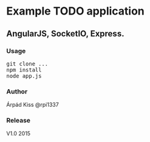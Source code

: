 <h1>Example TODO application</h1>
<h2>AngularJS, SocketIO, Express.</h2>
<h3>Usage</h3>
<pre>
git clone ...
npm install
node app.js
</pre>
<h3>Author</h3>
<p>Árpád Kiss @rpi1337</p>
<h3>Release</h3>
<p>V1.0 2015</p>